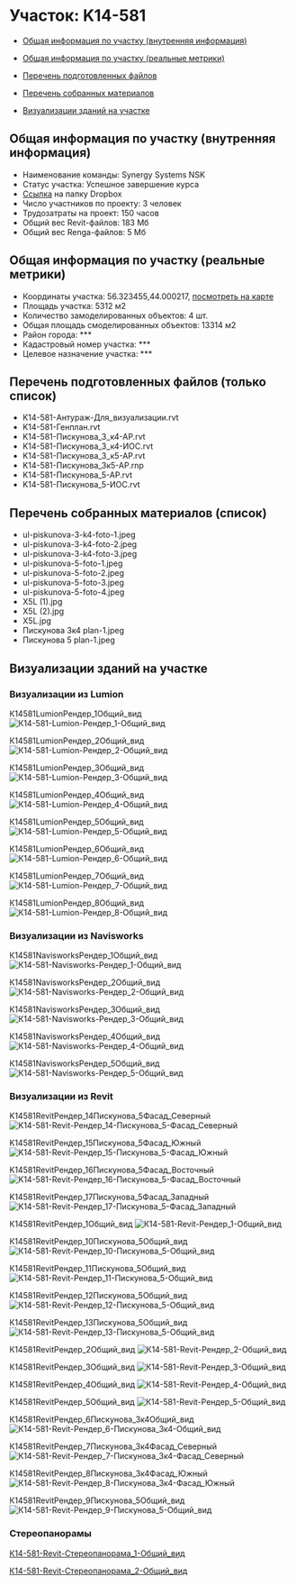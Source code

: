 # Участок: K14-581

* [Общая информация по участку (внутренняя информация)](#Chapter1)

* [Общая информация по участку (реальные метрики)](#Chapter2)

* [Перечень подготовленных файлов](#Chapter3)

* [Перечень собранных материалов](#Chapter4)

* [Визуализации зданий на участке](#Chapter6)

## <a id="Chapter1"></a> Общая информация по участку (внутренняя информация)
+ Наименование команды: Synergy Systems NSK
+ Статус участка: Успешное завершение курса
+ [Ссылка](https://www.dropbox.com/sh/wvvgv1nw1iqred9/AACICxPpAbxFRo4l-aepEGC1a/K14_581?dl=0) на папку Dropbox
+ Число участников по проекту: 3 человек
+ Трудозатраты на проект: 150 часов
+ Общий вес Revit-файлов: 183 Мб
+ Общий вес Renga-файлов: 5 Мб
## <a id="Chapter2"></a> Общая информация по участку (реальные метрики)
+ Координаты участка: 56.323455,44.000217, [посмотреть на карте](https://yandex.ru/maps/47/nizhny-novgorod/?ll=44.000217%2C56.323455&z=19)
+ Площадь участка: 5312 м2
+ Количество замоделированных объектов: 4 шт.
+ Общая площадь смоделированных объектов: 13314 м2
+ Район города: *** 
+ Кадастровый номер участка: *** 
+ Целевое назначение участка: *** 
## <a id="Chapter3"></a> Перечень подготовленных файлов (только список)
+ K14-581-Антураж-Для_визуализации.rvt
+ K14-581-Генплан.rvt
+ K14-581-Пискунова_3_к4-АР.rvt
+ K14-581-Пискунова_3_к4-ИОС.rvt
+ K14-581-Пискунова_3_к5-АР.rvt
+ K14-581-Пискунова_3к5-АР.rnp
+ K14-581-Пискунова_5-АР.rvt
+ K14-581-Пискунова_5-ИОС.rvt
## <a id="Chapter4"></a> Перечень собранных материалов (список)
+ ul-piskunova-3-k4-foto-1.jpeg
+ ul-piskunova-3-k4-foto-2.jpeg
+ ul-piskunova-3-k4-foto-3.jpeg
+ ul-piskunova-5-foto-1.jpeg
+ ul-piskunova-5-foto-2.jpeg
+ ul-piskunova-5-foto-3.jpeg
+ ul-piskunova-5-foto-4.jpeg
+ X5L (1).jpg
+ X5L (2).jpg
+ X5L.jpg
+ Пискунова 3к4 plan-1.jpeg
+ Пискунова 5 plan-1.jpeg
## <a id="Chapter6"></a> Визуализации зданий на участке
### Визуализации из Lumion
К14581LumionРендер_1Общий_вид
![К14-581-Lumion-Рендер_1-Общий_вид](/Images/K14_581/К14-581-Lumion-Рендер_1-Общий_вид_Compressed.jpg)

К14581LumionРендер_2Общий_вид
![К14-581-Lumion-Рендер_2-Общий_вид](/Images/K14_581/К14-581-Lumion-Рендер_2-Общий_вид_Compressed.jpg)

К14581LumionРендер_3Общий_вид
![К14-581-Lumion-Рендер_3-Общий_вид](/Images/K14_581/К14-581-Lumion-Рендер_3-Общий_вид_Compressed.jpg)

К14581LumionРендер_4Общий_вид
![К14-581-Lumion-Рендер_4-Общий_вид](/Images/K14_581/К14-581-Lumion-Рендер_4-Общий_вид_Compressed.jpg)

К14581LumionРендер_5Общий_вид
![К14-581-Lumion-Рендер_5-Общий_вид](/Images/K14_581/К14-581-Lumion-Рендер_5-Общий_вид_Compressed.jpg)

К14581LumionРендер_6Общий_вид
![К14-581-Lumion-Рендер_6-Общий_вид](/Images/K14_581/К14-581-Lumion-Рендер_6-Общий_вид_Compressed.jpg)

К14581LumionРендер_7Общий_вид
![К14-581-Lumion-Рендер_7-Общий_вид](/Images/K14_581/К14-581-Lumion-Рендер_7-Общий_вид_Compressed.jpg)

К14581LumionРендер_8Общий_вид
![К14-581-Lumion-Рендер_8-Общий_вид](/Images/K14_581/К14-581-Lumion-Рендер_8-Общий_вид_Compressed.jpg)

### Визуализации из Navisworks
К14581NavisworksРендер_1Общий_вид
![К14-581-Navisworks-Рендер_1-Общий_вид](/Images/K14_581/К14-581-Navisworks-Рендер_1-Общий_вид_Compressed.jpg)

К14581NavisworksРендер_2Общий_вид
![К14-581-Navisworks-Рендер_2-Общий_вид](/Images/K14_581/К14-581-Navisworks-Рендер_2-Общий_вид_Compressed.jpg)

К14581NavisworksРендер_3Общий_вид
![К14-581-Navisworks-Рендер_3-Общий_вид](/Images/K14_581/К14-581-Navisworks-Рендер_3-Общий_вид_Compressed.jpg)

К14581NavisworksРендер_4Общий_вид
![К14-581-Navisworks-Рендер_4-Общий_вид](/Images/K14_581/К14-581-Navisworks-Рендер_4-Общий_вид_Compressed.jpg)

К14581NavisworksРендер_5Общий_вид
![К14-581-Navisworks-Рендер_5-Общий_вид](/Images/K14_581/К14-581-Navisworks-Рендер_5-Общий_вид_Compressed.jpg)

### Визуализации из Revit
K14581RevitРендер_14Пискунова_5Фасад_Северный
![K14-581-Revit-Рендер_14-Пискунова_5-Фасад_Северный](/Images/K14_581/K14-581-Revit-Рендер_14-Пискунова_5-Фасад_Северный_Compressed.jpg)

K14581RevitРендер_15Пискунова_5Фасад_Южный
![K14-581-Revit-Рендер_15-Пискунова_5-Фасад_Южный](/Images/K14_581/K14-581-Revit-Рендер_15-Пискунова_5-Фасад_Южный_Compressed.jpg)

K14581RevitРендер_16Пискунова_5Фасад_Восточный
![K14-581-Revit-Рендер_16-Пискунова_5-Фасад_Восточный](/Images/K14_581/K14-581-Revit-Рендер_16-Пискунова_5-Фасад_Восточный_Compressed.jpg)

K14581RevitРендер_17Пискунова_5Фасад_Западный
![K14-581-Revit-Рендер_17-Пискунова_5-Фасад_Западный](/Images/K14_581/K14-581-Revit-Рендер_17-Пискунова_5-Фасад_Западный_Compressed.jpg)

К14581RevitРендер_1Общий_вид
![К14-581-Revit-Рендер_1-Общий_вид](/Images/K14_581/К14-581-Revit-Рендер_1-Общий_вид_Compressed.jpg)

К14581RevitРендер_10Пискунова_5Общий_вид
![К14-581-Revit-Рендер_10-Пискунова_5-Общий_вид](/Images/K14_581/К14-581-Revit-Рендер_10-Пискунова_5-Общий_вид_Compressed.jpg)

К14581RevitРендер_11Пискунова_5Общий_вид
![К14-581-Revit-Рендер_11-Пискунова_5-Общий_вид](/Images/K14_581/К14-581-Revit-Рендер_11-Пискунова_5-Общий_вид_Compressed.jpg)

К14581RevitРендер_12Пискунова_5Общий_вид
![К14-581-Revit-Рендер_12-Пискунова_5-Общий_вид](/Images/K14_581/К14-581-Revit-Рендер_12-Пискунова_5-Общий_вид_Compressed.jpg)

К14581RevitРендер_13Пискунова_5Общий_вид
![К14-581-Revit-Рендер_13-Пискунова_5-Общий_вид](/Images/K14_581/К14-581-Revit-Рендер_13-Пискунова_5-Общий_вид_Compressed.jpg)

К14581RevitРендер_2Общий_вид
![К14-581-Revit-Рендер_2-Общий_вид](/Images/K14_581/К14-581-Revit-Рендер_2-Общий_вид_Compressed.jpg)

К14581RevitРендер_3Общий_вид
![К14-581-Revit-Рендер_3-Общий_вид](/Images/K14_581/К14-581-Revit-Рендер_3-Общий_вид_Compressed.jpg)

К14581RevitРендер_4Общий_вид
![К14-581-Revit-Рендер_4-Общий_вид](/Images/K14_581/К14-581-Revit-Рендер_4-Общий_вид_Compressed.jpg)

К14581RevitРендер_5Общий_вид
![К14-581-Revit-Рендер_5-Общий_вид](/Images/K14_581/К14-581-Revit-Рендер_5-Общий_вид_Compressed.jpg)

К14581RevitРендер_6Пискунова_3к4Общий_вид
![К14-581-Revit-Рендер_6-Пискунова_3к4-Общий_вид](/Images/K14_581/К14-581-Revit-Рендер_6-Пискунова_3к4-Общий_вид_Compressed.jpg)

К14581RevitРендер_7Пискунова_3к4Фасад_Северный
![К14-581-Revit-Рендер_7-Пискунова_3к4-Фасад_Северный](/Images/K14_581/К14-581-Revit-Рендер_7-Пискунова_3к4-Фасад_Северный_Compressed.jpg)

К14581RevitРендер_8Пискунова_3к4Фасад_Южный
![К14-581-Revit-Рендер_8-Пискунова_3к4-Фасад_Южный](/Images/K14_581/К14-581-Revit-Рендер_8-Пискунова_3к4-Фасад_Южный_Compressed.jpg)

К14581RevitРендер_9Пискунова_5Общий_вид
![К14-581-Revit-Рендер_9-Пискунова_5-Общий_вид](/Images/K14_581/К14-581-Revit-Рендер_9-Пискунова_5-Общий_вид_Compressed.jpg)

### Стереопанорамы
[К14-581-Revit-Стереопанорама_1-Общий_вид](https://pano.autodesk.com/pano.html?url=jpgs/e111f153-0af1-43ac-9ab6-07f6dc285602&version=2)

[К14-581-Revit-Стереопанорама_2-Общий_вид](https://pano.autodesk.com/pano.html?url=jpgs/25d5a7ed-5836-4db9-a48f-e0f89b35db29&version=2)

